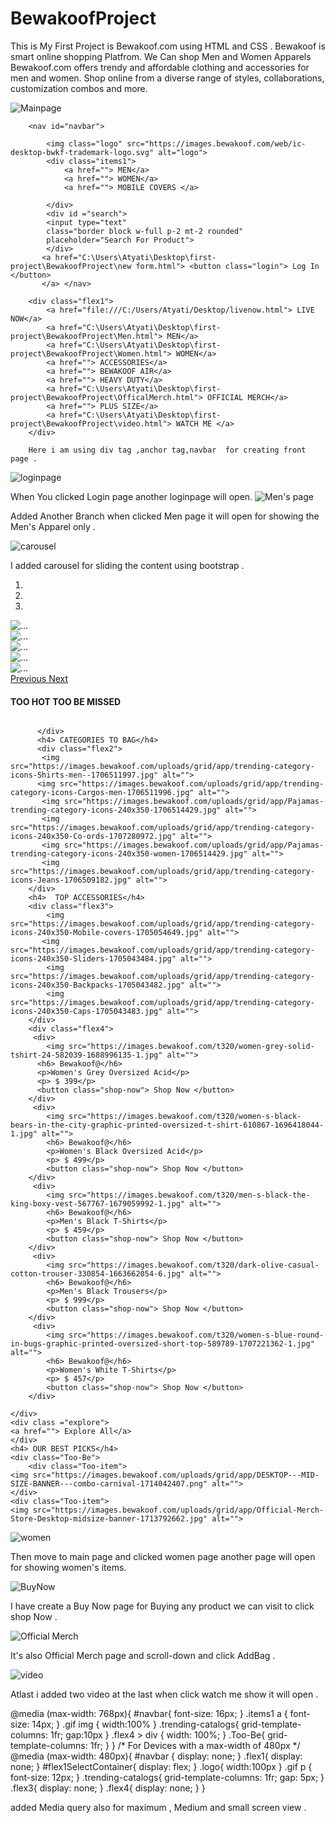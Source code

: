 # BewakoofProject
This is My First Project is Bewakoof.com using HTML and CSS .
Bewakoof is smart online shopping Platfrom. We Can shop Men and Women Apparels 
Bewakoof.com offers trendy and affordable clothing and accessories for men and women. Shop online from a diverse range of styles, collaborations, customization combos and more.

![Mainpage](https://github.com/puspitamaity/BewakoofProject/assets/165947436/36b3afd6-04a2-4a01-8534-e658dc567006)
 <body>
    <div id="bewakoof">
        
        <nav id="navbar">

            <img class="logo" src="https://images.bewakoof.com/web/ic-desktop-bwkf-trademark-logo.svg" alt="logo">
            <div class="items1">
                <a href=""> MEN</a>
                <a href=""> WOMEN</a>
                <a href=""> MOBILE COVERS </a>

            </div>
            <div id ="search">
            <input type="text"
            class="border block w-full p-2 mt-2 rounded"
            placeholder="Search For Product">
            </div>
           <a href="C:\Users\Atyati\Desktop\first-project\BewakoofProject\new form.html"> <button class="login"> Log In </button>
           </a> </nav>
        
        <div class="flex1">
            <a href="file:///C:/Users/Atyati/Desktop/livenow.html"> LIVE NOW</a>
            <a href="C:\Users\Atyati\Desktop\first-project\BewakoofProject\Men.html"> MEN</a>
            <a href="C:\Users\Atyati\Desktop\first-project\BewakoofProject\Women.html"> WOMEN</a>
            <a href=""> ACCESSORIES</a>
            <a href=""> BEWAKOOF AIR</a>
            <a href=""> HEAVY DUTY</a>
            <a href="C:\Users\Atyati\Desktop\first-project\BewakoofProject\OfficalMerch.html"> OFFICIAL MERCH</a>
            <a href=""> PLUS SIZE</a>
            <a href="C:\Users\Atyati\Desktop\first-project\BewakoofProject\video.html"> WATCH ME </a>
        </div>

        Here i am using div tag ,anchor tag,navbar  for creating front page .
![loginpage](https://github.com/puspitamaity/BewakoofProject/assets/165947436/263a39d9-9658-4875-b947-886fb159ac0b)


When You clicked Login page another loginpage will open.
![Men's page](https://github.com/puspitamaity/BewakoofProject/assets/165947436/64a7ca90-b74c-43d6-9174-0470da172f06)

Added Another Branch when clicked Men page it will open for showing the Men's Apparel only .

![carousel](https://github.com/puspitamaity/BewakoofProject/assets/165947436/d4a1a880-e938-4dfa-ba9a-5a17f5e9d76e)




I added carousel for sliding the content using bootstrap .
<div id="carouselExampleIndicators" class="carousel slide" data-ride="carousel">
            <ol class="carousel-indicators">
              <li data-target="#carouselExampleIndicators" data-slide-to="0" class="active"></li>
              <li data-target="#carouselExampleIndicators" data-slide-to="1"></li>
              <li data-target="#carouselExampleIndicators" data-slide-to="2"></li>
            </ol>
            <div class="carousel-inner">
              <div class="carousel-item active">
                <img src="https://images.bewakoof.com/uploads/grid/app/PC-Size-Banner-480x457-Heavy-Duty-1714035736.jpg" class="d-block w-100" alt="...">
              </div>
              <div class="carousel-item">
                <img src="https://images.bewakoof.com/uploads/grid/app/PC-Size-Banner-480x457-PIMA-1714035735.jpg" class="d-block w-100" alt="...">
              </div>
              <div class="carousel-item">
                <img src="https://images.bewakoof.com/uploads/grid/app/PC-Size-Banner-480x457-AIR-1714035736.jpg" class="d-block w-100" alt="...">
              </div>
              <div class="carousel-item">
                <img src="https://images.bewakoof.com/uploads/grid/app/PC-Size-Banner-480x457-PIMA-1714035735.jpg" class="d-block w-100" alt="...">
              </div>
              <div class="carousel-item">
                <img src="https://images.bewakoof.com/uploads/grid/app/PC-Size-Banner-480x457-PIMA-1714035735.jpg" class="d-block w-100" alt="...">
              </div>
            </div>
            <a class="carousel-control-prev" href="#carouselExampleIndicators" role="button" data-slide="prev">
              <span class="carousel-control-prev-icon" aria-hidden="true"></span>
              <span class="sr-only">Previous</span>
            </a>
            <a class="carousel-control-next" href="#carouselExampleIndicators" role="button" data-slide="next">
              <span class="carousel-control-next-icon" aria-hidden="true"></span>
              <span class="sr-only">Next</span>
            </a>
          </div>
          <script src="https://code.jquery.com/jquery-3.3.1.slim.min.js" integrity="sha384-q8i/X+965DzO0rT7abK41JStQIAqVgRVzpbzo5smXKp4YfRvH+8abtTE1Pi6jizo" crossorigin="anonymous"></script>
    <script src="https://cdn.jsdelivr.net/npm/popper.js@1.14.7/dist/umd/popper.min.js" integrity="sha384-UO2eT0CpHqdSJQ6hJty5KVphtPhzWj9WO1clHTMGa3JDZwrnQq4sF86dIHNDz0W1" crossorigin="anonymous"></script>
    <script src="https://cdn.jsdelivr.net/npm/bootstrap@4.3.1/dist/js/bootstrap.min.js" integrity="sha384-JjSmVgyd0p3pXB1rRibZUAYoIIy6OrQ6VrjIEaFf/nJGzIxFDsf4x0xIM+B07jRM" crossorigin="anonymous"></script>
          <h4> TOO HOT TOO BE MISSED</h4>
          <div class="Too-Be">
           <div class="Too-item">
            <img src="https://images.bewakoof.com/uploads/grid/app/DESKTOP---MID-SIZE---twice-as-nice---common-1716565338.jpg" alt="">
            </div>
            <div class="Too-item">
                <img src="https://images.bewakoof.com/uploads/grid/app/Trendy-jeans-IK-RM-Midsize-Desktop-Banner--2--1716565336.gif" alt="">
            </div>
            <div class="Too-item">
                <img src="https://images.bewakoof.com/uploads/grid/app/Desktop-midsize-OS-tees-common-ezgif-com-optimize--7--1716565338.gif" alt="">
            </div>
            <div class="Too-item">
                <img src="https://images.bewakoof.com/uploads/grid/app/DESKTOP---MID-SIZE---shorts-common-1715841068.jpg" alt="">
            </div>
            
          </div>
          <h4> CATEGORIES TO BAG</h4>
          <div class="flex2">
           <img src="https://images.bewakoof.com/uploads/grid/app/trending-category-icons-Shirts-men--1706511997.jpg" alt="">
          <img src="https://images.bewakoof.com/uploads/grid/app/trending-category-icons-Cargos-men-1706511996.jpg" alt="">
           <img src="https://images.bewakoof.com/uploads/grid/app/Pajamas-trending-category-icons-240x350-1706514429.jpg" alt="">
           <img src="https://images.bewakoof.com/uploads/grid/app/trending-category-icons-240x350-Co-ords-1707280972.jpg" alt="">
           <img src="https://images.bewakoof.com/uploads/grid/app/Pajamas-trending-category-icons-240x350-women-1706514429.jpg" alt="">
           <img src="https://images.bewakoof.com/uploads/grid/app/trending-category-icons-Jeans-1706509182.jpg" alt="">       
        </div>
        <h4>  TOP ACCESSORIES</h4>
        <div class="flex3">
            <img src="https://images.bewakoof.com/uploads/grid/app/trending-category-icons-240x350-Mobile-covers-1705054649.jpg" alt="">
           <img src="https://images.bewakoof.com/uploads/grid/app/trending-category-icons-240x350-Sliders-1705043484.jpg" alt="">
            <img src="https://images.bewakoof.com/uploads/grid/app/trending-category-icons-240x350-Backpacks-1705043482.jpg" alt="">
            <img src="https://images.bewakoof.com/uploads/grid/app/trending-category-icons-240x350-Caps-1705043483.jpg" alt="">
        </div>
        <div class="flex4">
         <div>
            <img src="https://images.bewakoof.com/t320/women-grey-solid-tshirt-24-582039-1688996135-1.jpg" alt="">
          <h6> Bewakoof@</h6>
          <p>Women's Grey Oversized Acid</p>
          <p> $ 399</p>
          <button class="shop-now"> Shop Now </button>
        </div>
         <div>
            <img src="https://images.bewakoof.com/t320/women-s-black-bears-in-the-city-graphic-printed-oversized-t-shirt-610867-1696418044-1.jpg" alt="">
            <h6> Bewakoof@</h6>
            <p>Women's Black Oversized Acid</p>
            <p> $ 499</p>
            <button class="shop-now"> Shop Now </button>
        </div>
         <div>
            <img src="https://images.bewakoof.com/t320/men-s-black-the-king-boxy-vest-567767-1679059992-1.jpg" alt="">
            <h6> Bewakoof@</h6>
            <p>Men's Black T-Shirts</p>
            <p> $ 459</p>
            <button class="shop-now"> Shop Now </button>
        </div>
         <div>
            <img src="https://images.bewakoof.com/t320/dark-olive-casual-cotton-trouser-330854-1663662054-6.jpg" alt="">
            <h6> Bewakoof@</h6>
            <p>Men's Black Trousers</p>
            <p> $ 999</p>
            <button class="shop-now"> Shop Now </button>
        </div>
         <div>
            <img src="https://images.bewakoof.com/t320/women-s-blue-round-in-bugs-graphic-printed-oversized-short-top-589789-1707221362-1.jpg" alt="">
            <h6> Bewakoof@</h6>
            <p>Women's White T-Shirts</p>
            <p> $ 457</p> 
            <button class="shop-now"> Shop Now </button>
        </div>
        
    </div>
    <div class ="explore">
    <a href=""> Explore All</a>
    </div>
    <h4> OUR BEST PICKS</h4>
    <div class="Too-Be">
        <div class="Too-item">
    <img src="https://images.bewakoof.com/uploads/grid/app/DESKTOP---MID-SIZE-BANNER---combo-carnival-1714042407.png" alt="">
    </div>
    <div class="Too-item">
    <img src="https://images.bewakoof.com/uploads/grid/app/Official-Merch-Store-Desktop-midsize-banner-1713792662.jpg" alt="">
</div>

![women](https://github.com/puspitamaity/BewakoofProject/assets/165947436/eee205b6-3ba1-404b-a3fc-1b44879c5cd9)

Then move to main page and clicked women page another page will open for showing women's items.

![BuyNow](https://github.com/puspitamaity/BewakoofProject/assets/165947436/9d63a123-998c-4cb6-bea9-4726d66c7758)

I have create a Buy Now page for Buying any product we can visit to click shop Now .

![Official Merch](https://github.com/puspitamaity/BewakoofProject/assets/165947436/0b8c9a10-e6be-4383-81c1-fa01726ee918)

It's also Official Merch page and scroll-down and click AddBag .

![video](https://github.com/puspitamaity/BewakoofProject/assets/165947436/df10844b-1397-4afc-b229-8cbe3ffc7f65)

 Atlast i added two video at the last when click watch me show it will open .

@media (max-width: 768px){
    #navbar{
        font-size: 16px;
    }
    .items1 a {
        font-size: 14px;
    }
    .gif img {
        width:100%
    }
    .trending-catalogs{
        grid-template-columns: 1fr;
        gap:10px
    }
    .flex4 > div {
        width: 100%;
    }
    .Too-Be{
        grid-template-columns: 1fr;
    }
}
 /* For Devices with a max-width of 480px */
@media (max-width: 480px){
    #navbar {
        display: none;
    }
    .flex1{
        display: none;
    }
    #flex1SelectContainer{
        display: flex;
    }
    .logo{
        width:100px
    }
    .gif p {
      font-size: 12px;
    }
    .trending-catalogs{
        grid-template-columns: 1fr;
        gap: 5px;
    }
    .flex3{
        display: none;
    }
    .flex4{
        display: none;
    }
}

added Media query also for maximum , Medium and small screen view .

